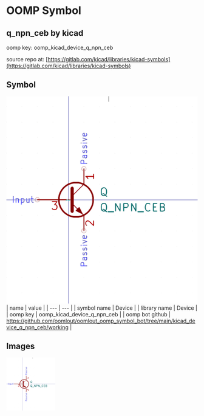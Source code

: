 # OOMP Symbol  
## q_npn_ceb  by kicad  
  
oomp key: oomp_kicad_device_q_npn_ceb  
  
source repo at: [https://gitlab.com/kicad/libraries/kicad-symbols](https://gitlab.com/kicad/libraries/kicad-symbols)  
## Symbol  
  
[![working.png](working_600.png)](working.png)  
| name | value | 
| --- | --- | 
| symbol name | Device | 
| library name | Device | 
| oomp key | oomp_kicad_device_q_npn_ceb | 
| oomp bot github | https://github.com/oomlout/oomlout_oomp_symbol_bot/tree/main/kicad_device_q_npn_ceb/working | 
## Images  
  
[![working.png](working_140.png)](working.png)  
